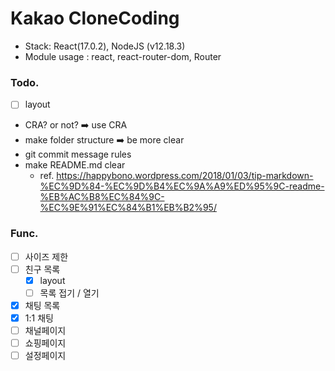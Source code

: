 # Kakao CloneCoding

- Stack: React(17.0.2), NodeJS (v12.18.3)
- Module usage : react, react-router-dom, Router

### Todo.

- [ ] layout
- CRA? or not? 
    ➡️ use CRA
- make folder structure
    ➡️ be more clear
- git commit message rules
- make README.md clear
    - ref. https://happybono.wordpress.com/2018/01/03/tip-markdown-%EC%9D%84-%EC%9D%B4%EC%9A%A9%ED%95%9C-readme-%EB%AC%B8%EC%84%9C-%EC%9E%91%EC%84%B1%EB%B2%95/


### Func.

- [ ] 사이즈 제한
- [ ] 친구 목록
    - [X] layout
    - [ ] 목록 접기 / 열기
- [X] 채팅 목록
- [X] 1:1 채팅
- [ ] 채널페이지
- [ ] 쇼핑페이지
- [ ] 설정페이지
